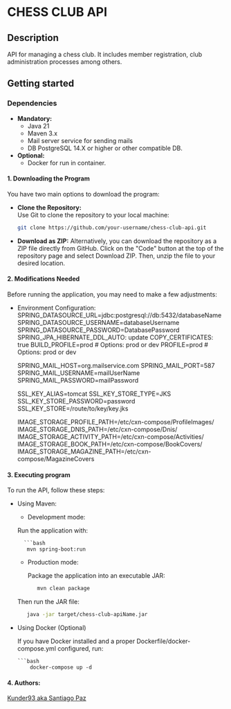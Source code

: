 <h1>CHESS CLUB API</h1>
<h2>Description</h2>
<p>API for managing a chess club. It includes member registration, club administration processes among others.</p>
<h2>Getting started</h2>
<h3>Dependencies</h3>

- **Mandatory:**
  - Java 21
  - Maven 3.x
  - Mail server service for sending mails
  - DB PostgreSQL 14.X or higher or other compatible DB.  
- **Optional:**  
  - Docker for run in container.

#### 1. Downloading the Program

You have two main options to download the program:

- **Clone the Repository:**  
  Use Git to clone the repository to your local machine:
  ```bash
  git clone https://github.com/your-username/chess-club-api.git

- **Download as ZIP:**
  Alternatively, you can download the repository as a ZIP file directly from GitHub.
Click on the "Code" button at the top of the repository page and select Download ZIP. Then, unzip the file to your desired location.

#### 2. Modifications Needed
Before running the application, you may need to make a few adjustments:

- Environment Configuration:  
  SPRING_DATASOURCE_URL=jdbc:postgresql://db:5432/databaseName
  SPRING_DATASOURCE_USERNAME=databaseUsername
  SPRING_DATASOURCE_PASSWORD=DatabasePassword
  SPRING_JPA_HIBERNATE_DDL_AUTO: update
  COPY_CERTIFICATES: true
  BUILD_PROFILE=prod     # Options: prod or dev
  PROFILE=prod          # Options: prod or dev

  SPRING_MAIL_HOST=org.mailservice.com
  SPRING_MAIL_PORT=587
  SPRING_MAIL_USERNAME=mailUserName
  SPRING_MAIL_PASSWORD=mailPassword

  SSL_KEY_ALIAS=tomcat
  SSL_KEY_STORE_TYPE=JKS
  SSL_KEY_STORE_PASSWORD=password
  SSL_KEY_STORE=/route/to/key/key.jks

  IMAGE_STORAGE_PROFILE_PATH=/etc/cxn-compose/ProfileImages/
  IMAGE_STORAGE_DNIS_PATH=/etc/cxn-compose/Dnis/
  IMAGE_STORAGE_ACTIVITY_PATH=/etc/cxn-compose/Activities/
  IMAGE_STORAGE_BOOK_PATH=/etc/cxn-compose/BookCovers/
  IMAGE_STORAGE_MAGAZINE_PATH=/etc/cxn-compose/MagazineCovers




#### 3. Executing program
To run the API, follow these steps:

- Using Maven:
  - Development mode:

  Run the application with:

        ```bash
         mvn spring-boot:run

  - Production mode:
 
    Package the application into an executable JAR:

     ```bash
        mvn clean package

   Then run the JAR file:


     ```bash
        java -jar target/chess-club-apiName.jar
     
- Using Docker (Optional)

   If you have Docker installed and a proper Dockerfile/docker-compose.yml configured, run:

      ```bash
          docker-compose up -d

#### 4. Authors:

[Kunder93 aka Santiago Paz](https://github.com/kunder93)


 
